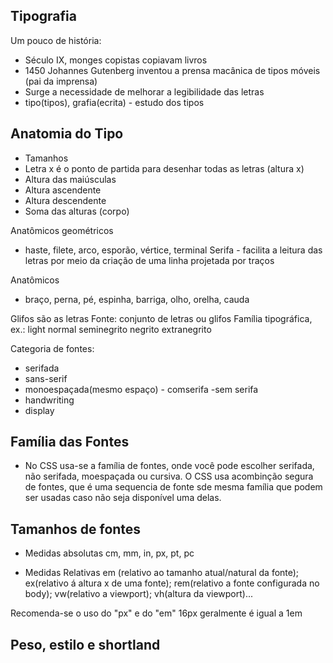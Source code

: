 ## Tipografia
Um pouco de história:
- Século IX, monges copistas copiavam livros
- 1450 Johannes Gutenberg inventou a prensa macânica de tipos móveis (pai da imprensa)
- Surge a necessidade de melhorar a legibilidade das letras 
- tipo(tipos), grafia(ecrita) - estudo dos tipos 

## Anatomia do Tipo
- Tamanhos
- Letra x é o ponto de partida para desenhar todas as letras (altura x)
- Altura das maiúsculas
- Altura ascendente
- Altura descendente
- Soma das alturas (corpo)


Anatômicos geométricos
- haste, filete, arco, esporão, vértice, terminal
Serifa - facilita a leitura das letras por meio da criação de uma linha projetada por traços

Anatômicos
- braço, perna, pé, espinha, barriga, olho, orelha, cauda

Glifos são as letras
Fonte: conjunto de letras ou glifos
Família tipográfica, ex.: light normal seminegrito negrito extranegrito

Categoria de fontes:
- serifada
- sans-serif
- monoespaçada(mesmo espaço) - comserifa -sem serifa
- handwriting
- display 

## Família das Fontes
- No CSS usa-se a família de fontes, onde você pode escolher serifada, não serifada, moespaçada ou cursiva.
O CSS usa acombinção segura de fontes, que é uma sequencia de fonte sde mesma família que podem ser usadas caso não seja disponível uma delas.

## Tamanhos de fontes 
- Medidas absolutas 
cm, mm, in, px, pt, pc

- Medidas Relativas
em (relativo ao tamanho atual/natural da fonte);
ex(relativo á altura x de uma fonte);
rem(relativo a fonte configurada no body);
vw(relativo a viewport);
vh(altura da viewport)...

Recomenda-se o uso do "px" e do "em"
16px geralmente é igual a 1em

## Peso, estilo e shortland




